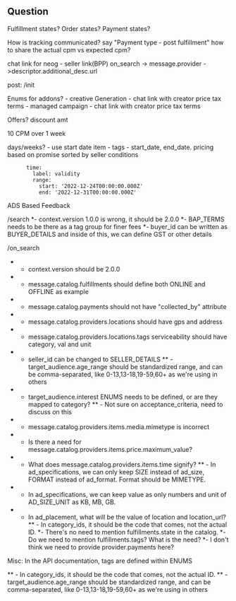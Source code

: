 ## Question #
Fulfillment states?
Order states?
Payment states?

How is tracking communicated?
say "Payment type - post fulfillment"
how to share the actual cpm vs expected cpm?

chat link for neog  - seller link(BPP)
on_search -> message.provider - >descriptor.additional_desc.url

post:
/init

Enums for addons?
    - creative Generation - chat link with creator
        price
        tax
        terms
    - managed campaign - chat link with creator
        price
        tax
        terms

Offers?
    discount amt



10 CPM over 1 week

days/weeks? - use start date
item - tags - start_date, end_date.
pricing based on promise sorted by seller conditions

          time:
            label: validity
            range:
              start: '2022-12-24T00:00:00.000Z'
              end: '2022-12-31T00:00:00.000Z'



ADS Based Feedback

/search
*- context.version 1.0.0 is wrong, it should be 2.0.0
*- BAP_TERMS needs to be there as a tag group for finer fees
*- buyer_id can be written as BUYER_DETAILS and inside of this, we can define GST or other details

/on_search
* - context.version should be 2.0.0
* - message.catalog.fulfillments should define both ONLINE and OFFLINE as example
* - message.catalog.payments should not have "collected_by" attribute
* - message.catalog.providers.locations should have gps and address
* - message.catalog.providers.locations.tags serviceability should have category, val and unit
* - seller_id can be changed to SELLER_DETAILS
** - target_audience.age_range should be standardized range, and can be comma-separated, like 0-13,13-18,19-59,60+ as we're using in others
* - target_audience.interest ENUMS needs to be defined, or are they mapped to category?
** - Not sure on acceptance_criteria, need to discuss on this 
* - message.catalog.providers.items.media.mimetype is incorrect
* - Is there a need for message.catalog.providers.items.price.maximum_value?
* - What does message.catalog.providers.items.time signify?
** - In ad_specifications, we can only keep SIZE instead of ad_size, FORMAT instead of ad_format. Format should be MIMETYPE.
* - In ad_specifications, we can keep value as only numbers and unit of AD_SIZE_UNIT as KB, MB, GB.
* - In ad_placement, what will be the value of location and location_url?
** - In category_ids, it should be the code that comes, not the actual ID.
*- There's no need to mention fulfillments.state in the catalog.
*- Do we need to mention fulfillments.tags? What is the need?
*- I don't think we need to provide provider.payments here?

Misc:
In the API documentation, tags are defined within ENUMS              

** - In category_ids, it should be the code that comes, not the actual ID.
** - target_audience.age_range should be standardized range, and can be comma-separated, like 0-13,13-18,19-59,60+ as we're using in others

